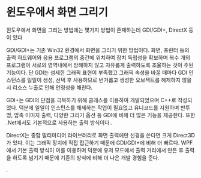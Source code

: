 # 윈도우에서 화면 그리기

윈도우에서 화면을 그리는 방법에는 몇가지 방법이 존재하는데 GDI/GDI+,  DirectX 등이 있다

GDI/GDI+는 기존 Win32 환경에서 화면을 그리기 위한 방법이다.
화면, 프린터 등의 출력 하드웨어와 응용 프로그램의 중간에 위치하여 장치 독립성을 확보하며 복수 개의 프로그램이 서로의 영역내에서 방해하지 않고 자유롭게 출력하도록 조율하는 것이 주된 기능이다.
단 GDI는 섬세한 그래픽 표현이 부족했고 그래픽 속성을 바꿀 때마다 GDI 인스턴스를 일일이 생성, 선택 후 사용하므로 번거롭고 생성한 오브젝트를 해제하지 않을 시 리소스 누출로 인해 안정성을 해친다.

GDI+는 GDI의 단점을 극복하기 위해 클래스를 이용하여 개발되었으며 C++로 작성되었다.
덕분에 일일이 인스턴스를 해제하는 작업이 필요없고 유니코드를 지원하며 반투명, 압축 이미지 출력, 다양한 그리기 옵션 등 GDI에 비해 더 많은 기능을 제공한다. 또한 .Net에서도 기본적으로 사용하는 출력 방식이다..

DirectX는 종합 멀티미디어 라이브러리로 화면 출력에만 신경을 쓴다면 크게 Direct3D가 있다. 이는 그래픽 장치에 직접 접근하기 때문에 GDI/GDI+에 비해 더 빠르다. WPF에서 기본 출력 방식이 이를 이용하며 덕분에 유저 모드에서 출력 거리에서 만든 후 출력을 하도록 넘기기 때문에 기존의 방식에 비해 더 나은 개발 경험을 준다.

.